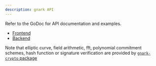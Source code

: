 ```yaml
---
description: gnark API
---
```


Refer to the GoDoc for API documentation and examples.

* [Frontend](https://pkg.go.dev/github.com/consensys/gnark@{{content_vars.gnark_version}}/frontend)
* [Backend](https://pkg.go.dev/github.com/consensys/gnark@{{content_vars.gnark_version}}/backend)

Note that elliptic curve, field arithmetic, fft, polynomial commitment schemes, hash function or signature verification are provided by [`gnark-crypto` package](https://github.com/ConsenSys/gnark-crypto)
